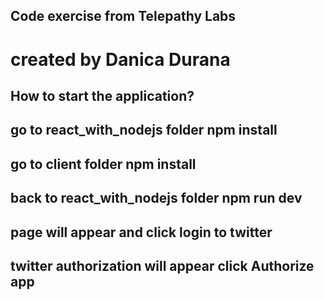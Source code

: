 ## Code exercise from Telepathy Labs
# created by Danica Durana


## How to start the application?
## go to react_with_nodejs folder npm install
## go to client folder npm install
## back to react_with_nodejs folder npm run dev
## page will appear and click login to twitter
## twitter authorization will appear click Authorize app